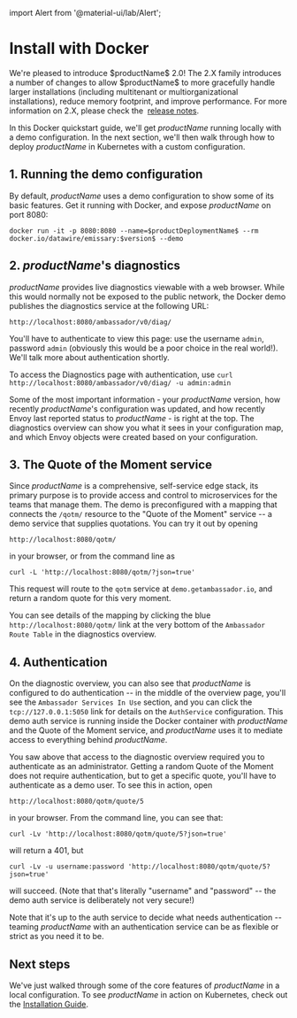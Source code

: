 import Alert from '@material-ui/lab/Alert';

# Install with Docker

<Alert severity="info">
  We're pleased to introduce $productName$ 2.0! The 2.X family introduces a number of 
  changes to allow $productName$ to more gracefully handle larger installations
  (including multitenant or multiorganizational installations), reduce memory footprint,
  and improve performance. For more information on 2.X, please check the&nbsp;
  <a href="../../../release-notes">release notes</a>.
</Alert>

In this Docker quickstart guide, we'll get $productName$ running locally
with a demo configuration. In the next section, we'll then walk through how to
deploy $productName$ in Kubernetes with a custom configuration.

## 1. Running the demo configuration

By default, $productName$ uses a demo configuration to show some of its basic features. Get it running with Docker, and expose $productName$ on port 8080:

```
docker run -it -p 8080:8080 --name=$productDeploymentName$ --rm docker.io/datawire/emissary:$version$ --demo
```

## 2. $productName$'s diagnostics

$productName$ provides live diagnostics viewable with a web browser. While this would normally not be exposed to the public network, the Docker demo publishes the diagnostics service at the following URL:

`http://localhost:8080/ambassador/v0/diag/`

You'll have to authenticate to view this page: use the username `admin`,
password `admin` (obviously this would be a poor choice in the real world!).
We'll talk more about authentication shortly.

To access the Diagnostics page with authentication, use `curl http://localhost:8080/ambassador/v0/diag/ -u admin:admin`

Some of the most important information - your $productName$ version, how recently $productName$'s configuration was updated, and how recently Envoy last reported status to $productName$ - is right at the top. The diagnostics overview can show you what it sees in your configuration map, and which Envoy objects were created based on your configuration.

## 3. The Quote of the Moment service

Since $productName$ is a comprehensive, self-service edge stack, its primary purpose is to provide access and control to microservices for the teams that manage them. The demo is preconfigured with a mapping that connects the `/qotm/` resource to the "Quote of the Moment" service -- a demo service that supplies quotations. You can try it out by opening

`http://localhost:8080/qotm/`

in your browser, or from the command line as

```
curl -L 'http://localhost:8080/qotm/?json=true'
```

This request will route to the `qotm` service at `demo.getambassador.io`, and return a random quote for this very moment.

You can see details of the mapping by clicking the blue `http://localhost:8080/qotm/` link at the very bottom of the `Ambassador Route Table` in the diagnostics overview.

## 4. Authentication

On the diagnostic overview, you can also see that $productName$ is configured to do authentication -- in the middle of the overview page, you'll see the `Ambassador Services In Use` section, and you can click the `tcp://127.0.0.1:5050` link for details on the `AuthService` configuration. This demo auth service is running inside the Docker container with $productName$ and the Quote of the Moment service, and $productName$ uses it to mediate access to everything behind $productName$.

You saw above that access to the diagnostic overview required you to authenticate as an administrator. Getting a random Quote of the Moment does not require authentication, but to get a specific quote, you'll have to authenticate as a demo user. To see this in action, open

`http://localhost:8080/qotm/quote/5`

in your browser. From the command line, you can see that:

```
curl -Lv 'http://localhost:8080/qotm/quote/5?json=true'
```

will return a 401, but

```
curl -Lv -u username:password 'http://localhost:8080/qotm/quote/5?json=true'
```

will succeed. (Note that that's literally "username" and "password" -- the demo auth service is deliberately not very secure!)

Note that it's up to the auth service to decide what needs authentication -- teaming $productName$ with an authentication service can be as flexible or strict as you need it to be.

## Next steps

We've just walked through some of the core features of $productName$ in a local configuration. To see $productName$ in action on Kubernetes, check out the [Installation Guide](../).
